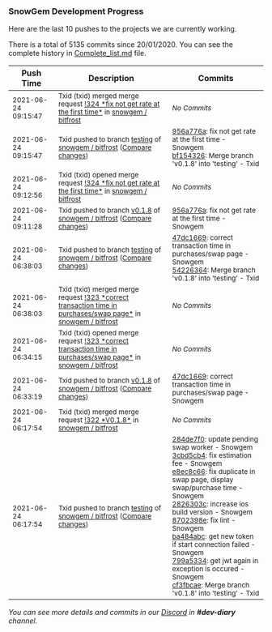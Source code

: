 
### SnowGem Development Progress

Here are the last 10 pushes to the projects we are currently working.

There is a total of 5135 commits since 20/01/2020. You can see the complete history in
 [Complete_list.md](Complete_list.md) file.

| Push Time | Description | Commits |
| --- | --- | --- |
| <sub>2021-06-24 09:15:47</sub> | <sub>Txid (txid) merged merge request [\!324 \*fix not get rate at the first time\*](https://gitlab.com/snowgem/bitfrost/-/merge_requests/324) in [snowgem / bitfrost](https://gitlab.com/snowgem/bitfrost)</sub> | <sub>_No Commits_</sub> |
| <sub>2021-06-24 09:15:47</sub> | <sub>Txid pushed to branch [testing](https://gitlab.com/snowgem/bitfrost/commits/testing) of [snowgem / bitfrost](https://gitlab.com/snowgem/bitfrost) ([Compare changes](https://gitlab.com/snowgem/bitfrost/compare/542263640d191d65149062ae7cf8fc72f44cd098...bf154326c8fca3417032831666cdd1caa12b0191))</sub> | <sub>[956a776a](https://gitlab.com/snowgem/bitfrost/-/commit/956a776a0a4c7b1d2b17b1dd115d40252043f5d9): fix not get rate at the first time - Snowgem<br>[bf154326](https://gitlab.com/snowgem/bitfrost/-/commit/bf154326c8fca3417032831666cdd1caa12b0191): Merge branch 'v0.1.8' into 'testing' - Txid</sub> |
| <sub>2021-06-24 09:12:56</sub> | <sub>Txid (txid) opened merge request [\!324 \*fix not get rate at the first time\*](https://gitlab.com/snowgem/bitfrost/-/merge_requests/324) in [snowgem / bitfrost](https://gitlab.com/snowgem/bitfrost)</sub> | <sub>_No Commits_</sub> |
| <sub>2021-06-24 09:11:28</sub> | <sub>Txid pushed to branch [v0\.1\.8](https://gitlab.com/snowgem/bitfrost/commits/v0.1.8) of [snowgem / bitfrost](https://gitlab.com/snowgem/bitfrost) ([Compare changes](https://gitlab.com/snowgem/bitfrost/compare/47dc166911fef4eedc74fc22dca9c908e99a1316...956a776a0a4c7b1d2b17b1dd115d40252043f5d9))</sub> | <sub>[956a776a](https://gitlab.com/snowgem/bitfrost/-/commit/956a776a0a4c7b1d2b17b1dd115d40252043f5d9): fix not get rate at the first time - Snowgem</sub> |
| <sub>2021-06-24 06:38:03</sub> | <sub>Txid pushed to branch [testing](https://gitlab.com/snowgem/bitfrost/commits/testing) of [snowgem / bitfrost](https://gitlab.com/snowgem/bitfrost) ([Compare changes](https://gitlab.com/snowgem/bitfrost/compare/cf3fbcae1650d557e5f7c58d338ab4ad3737bbc7...542263640d191d65149062ae7cf8fc72f44cd098))</sub> | <sub>[47dc1669](https://gitlab.com/snowgem/bitfrost/-/commit/47dc166911fef4eedc74fc22dca9c908e99a1316): correct transaction time in purchases/swap page - Snowgem<br>[54226364](https://gitlab.com/snowgem/bitfrost/-/commit/542263640d191d65149062ae7cf8fc72f44cd098): Merge branch 'v0.1.8' into 'testing' - Txid</sub> |
| <sub>2021-06-24 06:38:03</sub> | <sub>Txid (txid) merged merge request [\!323 \*correct transaction time in purchases/swap page\*](https://gitlab.com/snowgem/bitfrost/-/merge_requests/323) in [snowgem / bitfrost](https://gitlab.com/snowgem/bitfrost)</sub> | <sub>_No Commits_</sub> |
| <sub>2021-06-24 06:34:15</sub> | <sub>Txid (txid) opened merge request [\!323 \*correct transaction time in purchases/swap page\*](https://gitlab.com/snowgem/bitfrost/-/merge_requests/323) in [snowgem / bitfrost](https://gitlab.com/snowgem/bitfrost)</sub> | <sub>_No Commits_</sub> |
| <sub>2021-06-24 06:33:19</sub> | <sub>Txid pushed to branch [v0\.1\.8](https://gitlab.com/snowgem/bitfrost/commits/v0.1.8) of [snowgem / bitfrost](https://gitlab.com/snowgem/bitfrost) ([Compare changes](https://gitlab.com/snowgem/bitfrost/compare/799a53343ac30b86036516ca1a47bc18a1c5cabb...47dc166911fef4eedc74fc22dca9c908e99a1316))</sub> | <sub>[47dc1669](https://gitlab.com/snowgem/bitfrost/-/commit/47dc166911fef4eedc74fc22dca9c908e99a1316): correct transaction time in purchases/swap page - Snowgem</sub> |
| <sub>2021-06-24 06:17:54</sub> | <sub>Txid (txid) merged merge request [\!322 \*V0\.1\.8\*](https://gitlab.com/snowgem/bitfrost/-/merge_requests/322) in [snowgem / bitfrost](https://gitlab.com/snowgem/bitfrost)</sub> | <sub>_No Commits_</sub> |
| <sub>2021-06-24 06:17:54</sub> | <sub>Txid pushed to branch [testing](https://gitlab.com/snowgem/bitfrost/commits/testing) of [snowgem / bitfrost](https://gitlab.com/snowgem/bitfrost) ([Compare changes](https://gitlab.com/snowgem/bitfrost/compare/e6b40959c342c27f8b2ecef4dfe5001232537f12...cf3fbcae1650d557e5f7c58d338ab4ad3737bbc7))</sub> | <sub>[284de7f0](https://gitlab.com/snowgem/bitfrost/-/commit/284de7f08066ae97ef120eca4f03c71e641c36a7): update pending swap worker - Snowgem<br>[3cbd5cb4](https://gitlab.com/snowgem/bitfrost/-/commit/3cbd5cb417865d414d0d9c33d5d153aab6622d2c): fix estimation fee - Snowgem<br>[e8ec8c66](https://gitlab.com/snowgem/bitfrost/-/commit/e8ec8c66e2b88d4c3758734950da66ed2bcd4f4a): fix duplicate in swap page, display swap/purchase time - Snowgem<br>[2826303c](https://gitlab.com/snowgem/bitfrost/-/commit/2826303ca9b06ed6e2abbfdabb3b828cf63a4035): increase ios build version - Snowgem<br>[8702398e](https://gitlab.com/snowgem/bitfrost/-/commit/8702398ea4db3d4d9f46ecf02150402325f71821): fix lint - Snowgem<br>[ba484abc](https://gitlab.com/snowgem/bitfrost/-/commit/ba484abc00a3ac445ec7691478989524fc455a51): get new token if start connection failed - Snowgem<br>[799a5334](https://gitlab.com/snowgem/bitfrost/-/commit/799a53343ac30b86036516ca1a47bc18a1c5cabb): get jwt again in exception is occured - Snowgem<br>[cf3fbcae](https://gitlab.com/snowgem/bitfrost/-/commit/cf3fbcae1650d557e5f7c58d338ab4ad3737bbc7): Merge branch 'v0.1.8' into 'testing' - Txid</sub> |

_You can see more details and commits in our [Discord](https://discord.gg/zumGnbg) in **#dev-diary** channel._
